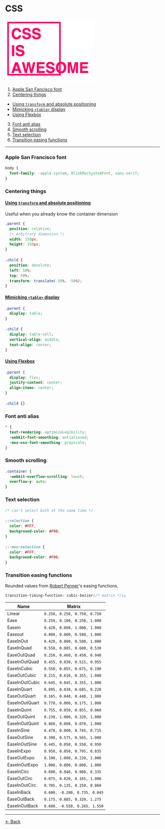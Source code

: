 [index]: https://github.com/rafaelrinaldi/cheatsheets
[robert-penner]: https://twitter.com/robpenner
[css-is-awesome]: https://jsbin.com/gasexu/edit?html,css,output
[centering-things-transform]: https://jsbin.com/gadidi/edit?html,css,output
[centering-things-table]: https://jsbin.com/medomec/edit?html,css,output
[centering-things-flexbox]: https://jsbin.com/bimeno/edit?html,css,output
[san-francisco-font]: https://developer.apple.com/fonts

# CSS

[![CSS is awesome](css-is-awesome.png)][css-is-awesome]

1. [Apple San Fancisco font](#apple-san-francisco-font)
2. [Centering things](#centering-things)
  * [Using `transform` and absolute positioning](#using-transform-and-absolute-positioning)
  * [Mimicking `<table>` display](#mimicking-table-display)
  * [Using Flexbox](#using-flexbox)
3. [Font anti alias](#font-anti-alias)
4. [Smooth scrolling](#smooth-scrolling)
5. [Text selection](#text-selection)
6. [Transition easing functions](#transition-easing-functions)

---

### Apple San Francisco font

```css
body {
  font-family: -apple-system, BlinkMacSystemFont, sans-serif;
}
```

### Centering things

#### [Using `transform` and absolute positioning][centering-things-transform]

Useful when you already know the container dimension

```css
.parent {
  position: relative;
  /* Arbitrary dimension */
  width: 150px;
  height: 150px;
}

.child {
  position: absolute;
  left: 50%;
  top: 50%;
  transform: translate(-50%, -50%);
}
```

#### [Mimicking `<table>` display][centering-things-table]

```css
.parent {
  display: table;
}

.child {
  display: table-cell;
  vertical-align: middle;
  text-align: center;
}
```

#### [Using Flexbox][centering-things-flexbox]

```css
.parent {
  display: flex;
  justify-content: center;
  align-items: center;
}

.child {}
```

### Font anti alias

```css
* {
  text-rendering: optimizeLegibility;
  -webkit-font-smoothing: antialiased;
  -moz-osx-font-smoothing: grayscale;
}
```

### Smooth scrolling

```css
.container {
  -webkit-overflow-scrolling: touch;
  overflow-y: auto;
}
```

### Text selection

```css
/* Can't select both at the same time */

::selection {
  color: #FFF;
  background-color: #F06;
}

::-moz-selection {
  color: #FFF;
  background-color: #F06;
}
```

### Transition easing functions

Rounded values from [Robert Penner][robert-penner]'s easing functions.

```css
transition-timing-function: cubic-bezier(/* matrix */);
```

| Name | Matrix |
| --- | --- |
| Linear | `0.250, 0.250, 0.750, 0.750` |
| Ease | `0.250, 0.100, 0.250, 1.000` |
| Easein | `0.420, 0.000, 1.000, 1.000` |
| Easeout | `0.000, 0.000, 0.580, 1.000` |
| EaseInOut | `0.420, 0.000, 0.580, 1.000` |
| EaseInQuad |`0.550, 0.085, 0.680, 0.530` |
| EaseOutQuad | `0.250, 0.460, 0.450, 0.940` |
| EaseInOutQuad | `0.455, 0.030, 0.515, 0.955` |
| EaseInCubic | `0.550, 0.055, 0.675, 0.190` |
| EaseOutCubic | `0.215, 0.610, 0.355, 1.000` |
| EaseInOutCubic | `0.645, 0.045, 0.355, 1.000` |
| EaseInQuart | `0.895, 0.030, 0.685, 0.220` |
| EaseOutQuart | `0.165, 0.840, 0.440, 1.000` |
| EaseInOutQuart | `0.770, 0.000, 0.175, 1.000` |
| EaseInQuint | `0.755, 0.050, 0.855, 0.060` |
| EaseOutQuint | `0.230, 1.000, 0.320, 1.000` |
| EaseInOutQuint | `0.860, 0.000, 0.070, 1.000` |
| EaseInSine | `0.470, 0.000, 0.745, 0.715` |
| EaseOutSine | `0.390, 0.575, 0.565, 1.000` |
| EaseInOutSine | `0.445, 0.050, 0.550, 0.950` |
| EaseInExpo | `0.950, 0.050, 0.795, 0.035` |
| EaseOutExpo | `0.190, 1.000, 0.220, 1.000` |
| EaseInOutExpo | `1.000, 0.000, 0.000, 1.000` |
| EaseInCirc | `0.600, 0.040, 0.980, 0.335` |
| EaseOutCirc | `0.075, 0.820, 0.165, 1.000` |
| EaseInOutCirc | `0.785, 0.135, 0.150, 0.860` |
| EaseInBack | `0.600, -0.280, 0.735, 0.045` |
| EaseOutBack | `0.175, 0.885, 0.320, 1.275` |
| EaseInOutBack | `0.680, -0.550, 0.265, 1.550` |

---

[← Back][index]
